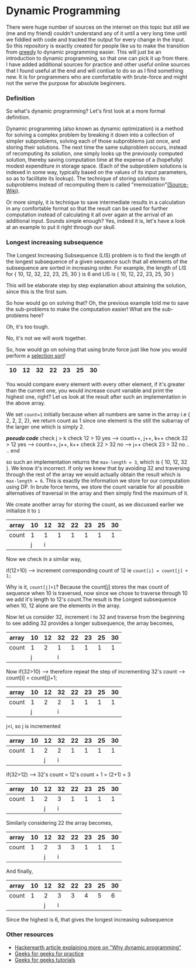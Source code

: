 # Dynamic Programming

There were huge number of sources on the internet on this topic but still we (me and my friend) couldn't understand any of it until a very long time until we fiddled with code and tracked the output for every change in the input. So this repository is exactly created for people like us to make the transition from [greedy](https://en.wikipedia.org/wiki/Greedy_algorithm) to dynamic programming easier. This will just be an introduction to dynamic programming, so that one can pick it up from there. I have added additional sources for practice and other useful online sources that I found useful at the end and will contiue to do so as I find something new. It is for programmers who are comfortable with brute-force and might not the serve the purpose for absolute beginners. 

### Definition 

So what's dynamic programming? Let's first look at a more formal definition.

Dynamic programming (also known as dynamic optimization) is a method for solving a complex problem by breaking it down into a collection of simpler subproblems, solving each of those subproblems just once, and storing their solutions. The next time the same subproblem occurs, instead of recomputing its solution, one simply looks up the previously computed solution, thereby saving computation time at the expense of a (hopefully) modest expenditure in storage space. (Each of the subproblem solutions is indexed in some way, typically based on the values of its input parameters, so as to facilitate its lookup). The technique of storing solutions to subproblems instead of recomputing them is called "memoization"[(Source-Wiki)](https://en.wikipedia.org/wiki/Dynamic_programming).

Or more simply, it is technique to save intermediate results in a calculation in any comfortable format so that the result can be used for further computation instead of calculating it all over again at the arrival of an additional input. Sounds simple enough? Yes, indeed it is, let's have a look at an example to put it right through our skull.


### Longest increasing subsequence
The Longest Increasing Subsequence (LIS) problem is to find the length of the longest subsequence of a given sequence such that all elements of the subsequence are sorted in increasing order. 
For example, the length of LIS for { 10, 12, 32, 22, 23, 25, 30 } is 6 and LIS is { 10, 12, 22, 23, 25, 30 }

This will be elaborate step by step explanation about attaining the solution, since this is the first sum.

So how would go on solving that?
Oh, the previous example told me to save the sub-problems to make the computation easier!
What are the sub-problems here?

Oh, it's too tough.

No, it's not we will work together.

So, how would go on solving that using brute force just like how you would perform a [selection sort](https://en.wikipedia.org/wiki/Selection_sort)!

<div align="center">

| 10  | 12  | 32  | 22  | 23  | 25 | 30 |
|--:|---|---|---|---|---|---|

</div>

You would compare every element with every other element, if it's greater than the current one, you would increase count variable and print the highest one, right? Let us look at the result after such an implementation in the above array.

We set `count=1` initially because when all numbers are same in the array i.e { 2, 2, 2, 2}, we return count as 1 since one element is the still the subarray of the larger one which is simply 2.

***pseudo code***
check j > k
check 12 > 10  yes --> count++, j++, k++
check 32 > 12  yes --> count++, j++, k++
check 22 > 32  no  --> j++
check 23 > 32  no
..
..
end

so such an implementation returns the `max-length = 3`, which is { 10, 12, 32 }. We know it's incorrect. If only we knew that by avoiding 32 and traversing through the rest of the array we would actually obtain the result which is `max-length = 6`. This is exactly the information we store for our computation using DP. In brute force terms, we store the count variable for all possible alternatives of traversal in the array and then simply find the maximum of it.

We create another array for storing the count, as we discussed earlier we initialize it to `1`

| array | 10  | 12  | 32  | 22  | 23  | 25 | 30 |
|---|---|---|---|---|---|---|---|
|count |1 |  1  |  1  |  1  |  1  |  1  |  1  |  1 |
| | j | i | | | | | |

Now we check in a similar way,

if(12>10) --> increment corresponding count of 12 ie `count[i] = count[j] + 1;`

Why is it, `count[j]+1`?
Because the count[j] stores the max count of sequence when 10 is traversed, now since we chose to traverse through 10 we add it's length to 12's count.The result is the Longest subsequence when 10, 12 alone are the elements in the array.

Now let us consider 32, increment i to 32 and traverse from the beginning to see adding 32 provides a longer subsequence, the array becomes,

| array | 10  | 12  | 32  | 22  | 23  | 25 | 30 |
|---|---|---|---|---|---|---|---|
|count |1 |  2  |  1  |  1  |  1  |  1  |  1  |  1 |
| | j |  |i | | | | |
        
Now if(32>10) --> therefore repeat the step of incrementing 32's count --> count[i] = count[j]+1;

| array | 10  | 12  | 32  | 22  | 23  | 25 | 30 |
|---|---|---|---|---|---|---|---|
|count |1 |  2  |  2  |  1  |  1  |  1  |  1  |  1 |
| | j |  |i | | | | |

j<i, so j is incremented

| array | 10  | 12  | 32  | 22  | 23  | 25 | 30 |
|---|---|---|---|---|---|---|---|
|count |1 |  2  |  2  |  1  |  1  |  1  |  1  |  1 |
| |  | j  |i | | | | |

if(32>12) --> 32's count = 12's count + 1 = (2+1) = 3

| array | 10  | 12  | 32  | 22  | 23  | 25 | 30 |
|---|---|---|---|---|---|---|---|
|count |1 |  2  |  3 |  1  |  1  |  1  |  1  |  1 |
| |  | j  |i | | | | |

Similarly considering 22 the array becomes,

| array | 10  | 12  | 32  | 22  | 23  | 25 | 30 |
|---|---|---|---|---|---|---|---|
|count |1 |  2  |  3 |  3  |  1  |  1  |  1  |  1 |
| |  | j  |i | | | | |

And finally,

| array | 10  | 12  | 32  | 22  | 23  | 25 | 30 |
|---|---|---|---|---|---|---|---|
|count |1 |  2  |  3 |  3  |  4  |  5  |  6  | 
| |  | j  |i | | | | |

Since the highest is 6, that gives the longest increasing subsequence

### Other resources
  - [Hackerearth article explaining more on "Why dynamic programming"](https://www.hackerearth.com/practice/notes/dynamic-programming-i-1/)
  - [Geeks for geeks for practice](http://practice.geeksforgeeks.org/topics/Dynamic-Programming/)
  - [Geeks for geeks tutorials](http://www.geeksforgeeks.org/fundamentals-of-algorithms/#DynamicProgramming)








